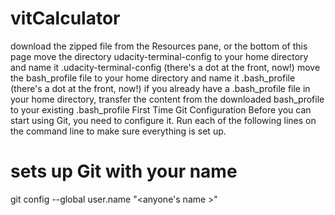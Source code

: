# vitCalculator
download the zipped file from the Resources pane, or the bottom of this page
move the directory udacity-terminal-config to your home directory and name it .udacity-terminal-config (there's a dot at the front, now!)
move the bash_profile file to your home directory and name it .bash_profile (there's a dot at the front, now!)
if you already have a .bash_profile file in your home directory, transfer the content from the downloaded bash_profile to your existing .bash_profile
First Time Git Configuration
Before you can start using Git, you need to configure it. Run each of the following lines on the command line to make sure everything is set up.
# sets up Git with your name
git config --global user.name "<anyone's name >"

